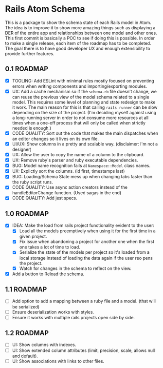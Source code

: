 # Rails Atom Schema

This is a package to show the schema state of each Rails model in Atom. The idea is to improve it to show more amazing things such as displaying a DER of the entire app and relationships between one model and other ones. This first commit is basically a POC to see if doing this is possible. In order to make a single release, each item of the roadmap has to be completed. The goal there is to have good developer UX and enough extensibility to provide further features.

## 0.1 ROADMAP
- [x] TOOLING: Add ESLint with minimal rules mostly focused on preventing errors when writing components and importing/exporting modules.
- [x] UX: Add a caché mechanism so if the `schema.rb` file doesn't change, we can reuse the previous view of the model schema related to a single model. This requires some level of planning and state redesign to make it work. The main reason for this is that calling `rails runner` can be slow depending on the size of the project. (I'm deciding myself against using a long-running server in order to not consume more resources at all times when a one-off process that will only be called when strictly needed is enough.)
- [x] CODE QUALITY: Sort out the code that makes the main dispatches when an editor changes so it lives on its own file.
- [x] UI/UX: Show columns in a pretty and scalable way. (disclaimer: I'm not a designer)
- [x] UX: Allow the user to copy the name of a column to the clipboard.
- [x] UX: Remove ruby's parser and ruby executable dependencies.
- [x] BUG: Model name recognition fails at `Namespace::Model` class names.
- [x] UX: Explictly sort the columns. (id first, timestamps last)
- [x] BUG: Loading/Schema State mess up when changing tabs faster than the ruby script runs.
- [x] CODE QUALITY: Use async action creators instead of the handleEditorChange function. (Used sagas in the end)
- [x] CODE QUALITY: Add jest specs.

## 1.0 ROADMAP
- [x] IDEA: Make the load from rails project functionality evident to the user:
  - [x] Load all the models preemptively when using it for the first time in a given project.
  - [x] Fix issue when abandoning a project for another one when the first one takes a lot of time to load.
  - [x] Serialize the state of the models per project so it's loaded from a local storage instead of loading the data again if the user reo pens the project.
  - [x] Watch for changes in the schema to reflect on the view.
- [x] Add a button to Reload the schema.

## 1.1 ROADMAP
- [ ] Add option to add a mapping between a ruby file and a model. (that will be serialized)
- [ ] Ensure deserialization works with styles.
- [ ] Ensure it works with multiple rails projects open side by side.

## 1.2 ROADMAP
- [ ] UI: Show columns with indexes.
- [ ] UI: Show extended column attributes (limit, precision, scale, allows null and default).
- [ ] UI: Show associations with links to other files.
